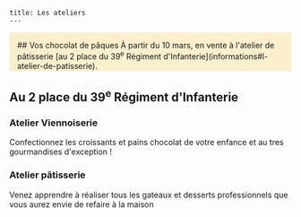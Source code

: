 	title: Les ateliers 
    ---

<div style="padding: 1em; padding-bottom: 1px; background-color: #fcefce; margin-bottom: 1.5em" markdown=1>
## Vos chocolat de pâques
À partir du 10 mars, en vente à l'atelier de pâtisserie [au 2 place du 39<sup>e</sup> Régiment d'Infanterie](informations#l-atelier-de-patisserie).
</div>

## Au 2 place du 39<sup>e</sup> Régiment d'Infanterie

### Atelier Viennoiserie
Confectionnez les croissants et pains chocolat de votre enfance et au	tres gourmandises d'exception !

### Atelier pâtisserie
Venez apprendre à réaliser tous les gateaux et desserts professionnels que vous aurez envie de refaire à la maison
